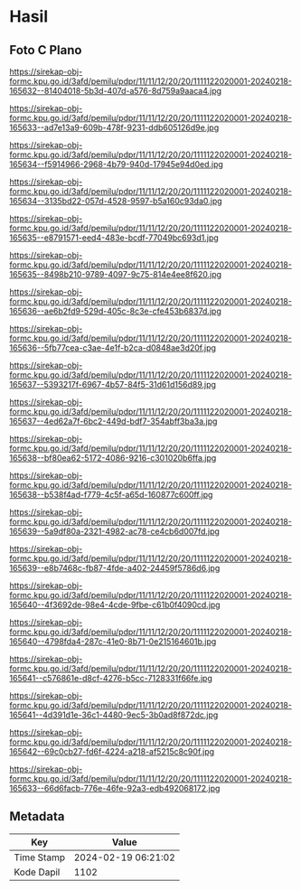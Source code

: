 # Hasil

## Foto C Plano

https://sirekap-obj-formc.kpu.go.id/3afd/pemilu/pdpr/11/11/12/20/20/1111122020001-20240218-165632--81404018-5b3d-407d-a576-8d759a9aaca4.jpg

https://sirekap-obj-formc.kpu.go.id/3afd/pemilu/pdpr/11/11/12/20/20/1111122020001-20240218-165633--ad7e13a9-609b-478f-9231-ddb605126d9e.jpg

https://sirekap-obj-formc.kpu.go.id/3afd/pemilu/pdpr/11/11/12/20/20/1111122020001-20240218-165634--f5914966-2968-4b79-940d-17945e94d0ed.jpg

https://sirekap-obj-formc.kpu.go.id/3afd/pemilu/pdpr/11/11/12/20/20/1111122020001-20240218-165634--3135bd22-057d-4528-9597-b5a160c93da0.jpg

https://sirekap-obj-formc.kpu.go.id/3afd/pemilu/pdpr/11/11/12/20/20/1111122020001-20240218-165635--e8791571-eed4-483e-bcdf-77049bc693d1.jpg

https://sirekap-obj-formc.kpu.go.id/3afd/pemilu/pdpr/11/11/12/20/20/1111122020001-20240218-165635--8498b210-9789-4097-9c75-814e4ee8f620.jpg

https://sirekap-obj-formc.kpu.go.id/3afd/pemilu/pdpr/11/11/12/20/20/1111122020001-20240218-165636--ae6b2fd9-529d-405c-8c3e-cfe453b6837d.jpg

https://sirekap-obj-formc.kpu.go.id/3afd/pemilu/pdpr/11/11/12/20/20/1111122020001-20240218-165636--5fb77cea-c3ae-4e1f-b2ca-d0848ae3d20f.jpg

https://sirekap-obj-formc.kpu.go.id/3afd/pemilu/pdpr/11/11/12/20/20/1111122020001-20240218-165637--5393217f-6967-4b57-84f5-31d61d156d89.jpg

https://sirekap-obj-formc.kpu.go.id/3afd/pemilu/pdpr/11/11/12/20/20/1111122020001-20240218-165637--4ed62a7f-6bc2-449d-bdf7-354abff3ba3a.jpg

https://sirekap-obj-formc.kpu.go.id/3afd/pemilu/pdpr/11/11/12/20/20/1111122020001-20240218-165638--bf80ea62-5172-4086-9216-c301020b6ffa.jpg

https://sirekap-obj-formc.kpu.go.id/3afd/pemilu/pdpr/11/11/12/20/20/1111122020001-20240218-165638--b538f4ad-f779-4c5f-a65d-160877c600ff.jpg

https://sirekap-obj-formc.kpu.go.id/3afd/pemilu/pdpr/11/11/12/20/20/1111122020001-20240218-165639--5a9df80a-2321-4982-ac78-ce4cb6d007fd.jpg

https://sirekap-obj-formc.kpu.go.id/3afd/pemilu/pdpr/11/11/12/20/20/1111122020001-20240218-165639--e8b7468c-fb87-4fde-a402-24459f5786d6.jpg

https://sirekap-obj-formc.kpu.go.id/3afd/pemilu/pdpr/11/11/12/20/20/1111122020001-20240218-165640--4f3692de-98e4-4cde-9fbe-c61b0f4090cd.jpg

https://sirekap-obj-formc.kpu.go.id/3afd/pemilu/pdpr/11/11/12/20/20/1111122020001-20240218-165640--4798fda4-287c-41e0-8b71-0e215164601b.jpg

https://sirekap-obj-formc.kpu.go.id/3afd/pemilu/pdpr/11/11/12/20/20/1111122020001-20240218-165641--c576861e-d8cf-4276-b5cc-7128331f66fe.jpg

https://sirekap-obj-formc.kpu.go.id/3afd/pemilu/pdpr/11/11/12/20/20/1111122020001-20240218-165641--4d391d1e-36c1-4480-9ec5-3b0ad8f872dc.jpg

https://sirekap-obj-formc.kpu.go.id/3afd/pemilu/pdpr/11/11/12/20/20/1111122020001-20240218-165642--69c0cb27-fd6f-4224-a218-af5215c8c90f.jpg

https://sirekap-obj-formc.kpu.go.id/3afd/pemilu/pdpr/11/11/12/20/20/1111122020001-20240218-165633--66d6facb-776e-46fe-92a3-edb492068172.jpg


## Metadata

| Key        | Value               |
| ---------- | ------------------- |
| Time Stamp | 2024-02-19 06:21:02 |
| Kode Dapil | 1102                |



